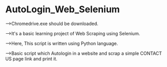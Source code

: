 # AutoLogin_Web_Selenium

-->Chromedrive.exe should be downloaded.


-->It's a basic learning project of Web Scraping using Selenium.


-->Here, This script is written using Python language.


-->Basic script which Autologin in a website and scrap a simple CONTACT US page link and print it. 
